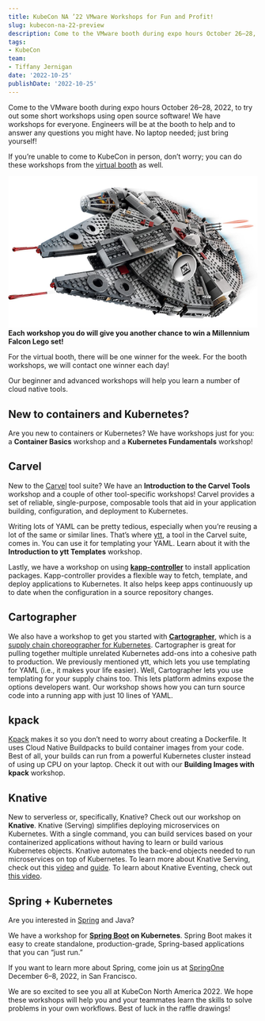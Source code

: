 ```yaml
---
title: KubeCon NA ’22 VMware Workshops for Fun and Profit!
slug: kubecon-na-22-preview
description: Come to the VMware booth during expo hours October 26–28, 2022, to try out some short workshops using open source software!
tags:
- KubeCon
team:
- Tiffany Jernigan
date: '2022-10-25'
publishDate: '2022-10-25'
---
```


Come to the VMware booth during expo hours October 26–28, 2022, to try out some short workshops using open source software! We have workshops for everyone. Engineers will be at the booth to help and to answer any questions you might have. No laptop needed; just bring yourself!

If you’re unable to come to KubeCon in person, don’t worry; you can do these workshops from the [virtual booth](https://via.vmw.com/kubecon-workshops) as well. 

![Millennium Falcon Lego set](images/image1.png)  
 **Each workshop you do will give you another chance to win a Millennium Falcon Lego set!**

For the virtual booth, there will be one winner for the week. For the booth workshops, we will contact one winner each day!

Our beginner and advanced workshops will help you learn a number of cloud native tools.

## New to containers and Kubernetes?
Are you new to containers or Kubernetes? We have workshops just for you: a **Container Basics** workshop and a **Kubernetes Fundamentals** workshop!

## Carvel
New to the [Carvel](https://tanzu.vmware.com/developer/guides/carvel/) tool suite? We have an **Introduction to the Carvel Tools** workshop and a couple of other tool-specific workshops! Carvel provides a set of reliable, single-purpose, composable tools that aid in your application building, configuration, and deployment to Kubernetes.

Writing lots of YAML can be pretty tedious, especially when you’re reusing a lot of the same or similar lines. That’s where [ytt](https://tanzu.vmware.com/developer/guides/ytt-gs/), a tool in the Carvel suite, comes in. You can use it for templating your YAML. Learn about it with the **Introduction to ytt Templates** workshop.

Lastly, we have a workshop on using [**kapp-controller**](https://tanzu.vmware.com/developer/guides/kapp-controller-gs/) to install application packages. Kapp-controller provides a flexible way to fetch, template, and deploy applications to Kubernetes. It also helps keep apps continuously up to date when the configuration in a source repository changes.

## Cartographer
We also have a workshop to get you started with [**Cartographer**](https://tanzu.vmware.com/developer/tv/tanzu-tuesdays/0087/), which is a [supply chain choreographer for Kubernetes](https://tanzu.vmware.com/developer/guides/supply-chain-choreography/). Cartographer is great for pulling together multiple unrelated Kubernetes add-ons into a cohesive path to production. We previously mentioned ytt, which lets you use templating for YAML (i.e., it makes your life easier). Well, Cartographer lets you use templating for your supply chains too. This lets platform admins expose the options developers want. Our workshop shows how you can turn source code into a running app with just 10 lines of YAML.

## kpack
[Kpack](https://tanzu.vmware.com/developer/guides/cnb-gs-kpack/) makes it so you don’t need to worry about creating a Dockerfile. It uses Cloud Native Buildpacks to build container images from your code. Best of all, your builds can run from a powerful Kubernetes cluster instead of using up CPU on your laptop. Check it out with our **Building Images with kpack** workshop.

## Knative
New to serverless or, specifically, Knative? Check out our workshop on **Knative**. Knative (Serving) simplifies deploying microservices on Kubernetes. With a single command, you can build services based on your containerized applications without having to learn or build various Kubernetes objects. Knative automates the back-end objects needed to run microservices on top of Kubernetes. To learn more about Knative Serving, check out this [video](https://tanzu.vmware.com/developer/tv/enlightning/6/) and [guide](https://tanzu.vmware.com/developer/guides/knative-serving-wi/). To learn about Knative Eventing, check out [this video](https://tanzu.vmware.com/developer/tv/enlightning/7/).

## Spring + Kubernetes
Are you interested in [Spring](https://spring.io/) and Java? 

We have a workshop for **[Spring Boot](https://spring.io/projects/spring-boot) on Kubernetes**. Spring Boot makes it easy to create standalone, production-grade, Spring-based applications that you can “just run.”

If you want to learn more about Spring, come join us at [SpringOne](https://springone.io/) December 6–8, 2022, in San Francisco.

We are so excited to see you all at KubeCon North America 2022. We hope these workshops will help you and your teammates learn the skills to solve problems in your own workflows. Best of luck in the raffle drawings!